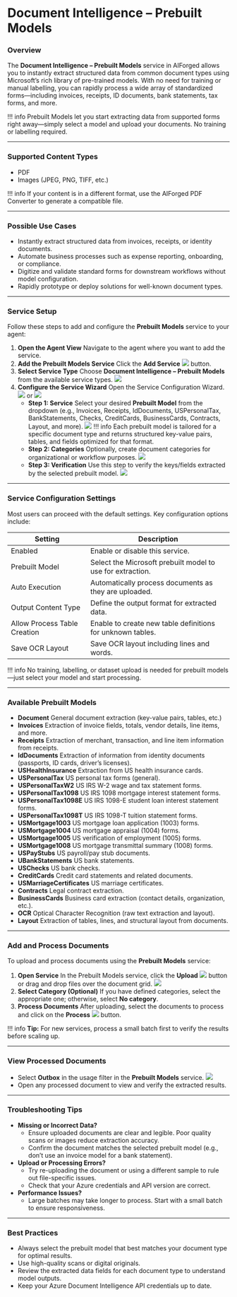 # Document Intelligence – Prebuilt Models

### Overview

The **Document Intelligence – Prebuilt Models** service in AIForged allows you to instantly extract structured data from common document types using Microsoft’s rich library of pre-trained models. With no need for training or manual labelling, you can rapidly process a wide array of standardized forms—including invoices, receipts, ID documents, bank statements, tax forms, and more.

!!! info
    Prebuilt Models let you start extracting data from supported forms right away—simply select a model and upload your documents. No training or labelling required.

***

### Supported Content Types

* PDF
* Images (JPEG, PNG, TIFF, etc.)

!!! info
    If your content is in a different format, use the AIForged PDF Converter to generate a compatible file.

***

### Possible Use Cases

* Instantly extract structured data from invoices, receipts, or identity documents.
* Automate business processes such as expense reporting, onboarding, or compliance.
* Digitize and validate standard forms for downstream workflows without model configuration.
* Rapidly prototype or deploy solutions for well-known document types.

***

### Service Setup

Follow these steps to add and configure the **Prebuilt Models** service to your agent:

1. **Open the Agent View**
   Navigate to the agent where you want to add the service.
2. **Add the Prebuilt Models Service**
   Click the **Add Service** ![](../../assets/image%20%28129%29.png) button.
3. **Select Service Type**
   Choose **Document Intelligence – Prebuilt Models** from the available service types.
   ![](../../assets/image%20%2815%29%20%281%29.png)
4. **Configure the Service Wizard**
   Open the Service Configuration Wizard.
   ![](../../assets/image%20%2816%29%20%281%29.png)
   or
   ![](../../assets/image%20%2817%29%20%281%29.png)
   * **Step 1: Service**
     Select your desired **Prebuilt Model** from the dropdown (e.g., Invoices, Receipts, IdDocuments, USPersonalTax, BankStatements, Checks, CreditCards, BusinessCards, Contracts, Layout, and more).
     ![](../../assets/image%20%2818%29%20%281%29.png)
     !!! info
    Each prebuilt model is tailored for a specific document type and returns structured key-value pairs, tables, and fields optimized for that format.
   * **Step 2: Categories**
     Optionally, create document categories for organizational or workflow purposes.
     ![](../../assets/image%20%2819%29%20%281%29.png)
   * **Step 3: Verification**
     Use this step to verify the keys/fields extracted by the selected prebuilt model.
     ![](../../assets/image%20%2820%29%20%281%29.png)

***

### Service Configuration Settings

Most users can proceed with the default settings. Key configuration options include:

| Setting                      | Description                                                |
| ---------------------------- | ---------------------------------------------------------- |
| Enabled                      | Enable or disable this service.                            |
| Prebuilt Model               | Select the Microsoft prebuilt model to use for extraction. |
| Auto Execution               | Automatically process documents as they are uploaded.      |
| Output Content Type          | Define the output format for extracted data.               |
| Allow Process Table Creation | Enable to create new table definitions for unknown tables. |
| Save OCR Layout              | Save OCR layout including lines and words.                 |

!!! info
    No training, labelling, or dataset upload is needed for prebuilt models—just select your model and start processing.

***

### Available Prebuilt Models

* **Document**
  General document extraction (key-value pairs, tables, etc.)
* **Invoices**
  Extraction of invoice fields, totals, vendor details, line items, and more.
* **Receipts**
  Extraction of merchant, transaction, and line item information from receipts.
* **IdDocuments**
  Extraction of information from identity documents (passports, ID cards, driver’s licenses).
* **USHealthInsurance**
  Extraction from US health insurance cards.
* **USPersonalTax**
  US personal tax forms (general).
* **USPersonalTaxW2**
  US IRS W-2 wage and tax statement forms.
* **USPersonalTax1098**
  US IRS 1098 mortgage interest statement forms.
* **USPersonalTax1098E**
  US IRS 1098-E student loan interest statement forms.
* **USPersonalTax1098T**
  US IRS 1098-T tuition statement forms.
* **USMortgage1003**
  US mortgage loan application (1003) forms.
* **USMortgage1004**
  US mortgage appraisal (1004) forms.
* **USMortgage1005**
  US verification of employment (1005) forms.
* **USMortgage1008**
  US mortgage transmittal summary (1008) forms.
* **USPayStubs**
  US payroll/pay stub documents.
* **UBankStatements**
  US bank statements.
* **USChecks**
  US bank checks.
* **CreditCards**
  Credit card statements and related documents.
* **USMarriageCertificates**
  US marriage certificates.
* **Contracts**
  Legal contract extraction.
* **BusinessCards**
  Business card extraction (contact details, organization, etc.).
* **OCR**
  Optical Character Recognition (raw text extraction and layout).
* **Layout**
  Extraction of tables, lines, and structural layout from documents.

***

### Add and Process Documents

To upload and process documents using the **Prebuilt Models** service:

1. **Open Service**
   In the Prebuilt Models service, click the **Upload** ![](../../assets/image%20%2813%29%20%281%29.png) button or drag and drop files over the document grid.
   ![](../../assets/image%20%2821%29%20%281%29.png)
2. **Select Category (Optional)**
   If you have defined categories, select the appropriate one; otherwise, select **No category**.
3. **Process Documents**
   After uploading, select the documents to process and click on the **Process** ![](../../assets/image%20%2810%29%20%281%29%20%281%29.png) button.

!!! info
    **Tip:** For new services, process a small batch first to verify the results before scaling up.

***

### View Processed Documents

* Select **Outbox** in the usage filter in the **Prebuilt Models** service.
  ![](../../assets/image%20%2851%29.png)
* Open any processed document to view and verify the extracted results.

***

### Troubleshooting Tips

* **Missing or Incorrect Data?**
  * Ensure uploaded documents are clear and legible. Poor quality scans or images reduce extraction accuracy.
  * Confirm the document matches the selected prebuilt model (e.g., don’t use an invoice model for a bank statement).
* **Upload or Processing Errors?**
  * Try re-uploading the document or using a different sample to rule out file-specific issues.
  * Check that your Azure credentials and API version are correct.
* **Performance Issues?**
  * Large batches may take longer to process. Start with a small batch to ensure responsiveness.

***

### Best Practices

* Always select the prebuilt model that best matches your document type for optimal results.
* Use high-quality scans or digital originals.
* Review the extracted data fields for each document type to understand model outputs.
* Keep your Azure Document Intelligence API credentials up to date.




